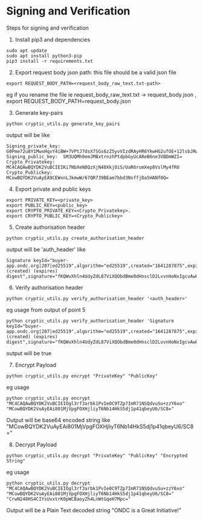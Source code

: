# Signing and Verification
Steps for signing and verification

1. Install pip3 and dependencies
```
sudo apt update
sudo apt install python3-pip
pip3 install -r requirements.txt
```

2. Export request body json path:
this file should be a valid json file
```
export REQUEST_BODY_PATH=<request_body_raw_text.txt-path>
```
  eg if you rename the file ie request_body_raw_text.txt -> request_body.json , export REQUEST_BODY_PATH=request_body.json

3. Generate key-pairs
```
python cryptic_utils.py generate_key_pairs
```
  output will be like 
  ```
  Signing_private_key: G0Pme72u8Y1MwxHqvY4iBW+7VPtJ7dsX7SGs6zZ5yvVIzdRAyHR6YkwHG2ufOE+12lsbJRwBF4Hqd7dUEOZZkg==
  Signing_public_key:  SM3UQMh0emJMBxtrnzhPtdpbGyUcAReB6ne3VBDmWZI=
  Crypto_Privatekey:   MC4CAQAwBQYDK2VuBCIEIKi7NbXeN8QzXjN48XkjOiS/UaR6rumXep8VslMy4fRU
  Crypto_Publickey:    MCowBQYDK2VuAyEA9CEWxnLJkmwW/67QR739BEam7bbd3NsffjDa5HANf0Q=
  ```

4. Export private and public keys
```
export PRIVATE_KEY=<private_key>
export PUBLIC_KEY=<public_key>
export CRYPTO_PRIVATE_KEY=<Crypto_Privatekey>. 
export CRYPTO_PUBLIC_KEY=<Crypto_Publickey>
```

5. Create authorisation header
```
python cryptic_utils.py create_authorisation_header
```
output will be 'auth_header' like 
```shell
Signature keyId="buyer-app.ondc.org|207|ed25519",algorithm="ed25519",created="1641287875",expires="1641291475",headers="(created) (expires) digest",signature="fKQWvXhln4UdyZdL87ViXQObdBme0dHnsclD2LvvnHoNxIgcvAwUZOmwAnH5QKi9Upg5tRaxpoGhCFGHD+d+Bw=="
```

6. Verify authorisation header
```
python cryptic_utils.py verify_authorisation_header '<auth_header>'
```
eg usage from output of point 5
```
python cryptic_utils.py verify_authorisation_header 'Signature keyId="buyer-app.ondc.org|207|ed25519",algorithm="ed25519",created="1641287875",expires="1641291475",headers="(created) (expires) digest",signature="fKQWvXhln4UdyZdL87ViXQObdBme0dHnsclD2LvvnHoNxIgcvAwUZOmwAnH5QKi9Upg5tRaxpoGhCFGHD+d+Bw=="'
```
output will be true

7. Encrypt Payload
```
python cryptic_utils.py encrypt "PrivateKey" "PublicKey"
```

eg usage
```
python cryptic_utils.py encrypt "MC4CAQAwBQYDK2VuBCIEIOgl3rf3arbk1PvIe0C9TZp7ImR71NSQdvuSu+zzY6xo" "MCowBQYDK2VuAyEAi801MjVpgFOXHjliyT6Nb14HkS5dj1p41qbeyU6/SC8="
```

Output will be base64 encoded string like "MCowBQYDK2VuAyEAi801MjVpgFOXHjliyT6Nb14HkS5dj1p41qbeyU6/SC8="

8. Decrypt Payload
```
python cryptic_utils.py decrypt "PrivateKey" "PublicKey" "Encrypted String"
```
eg usage
```
python cryptic_utils.py decrypt "MC4CAQAwBQYDK2VuBCIEIOgl3rf3arbk1PvIe0C9TZp7ImR71NSQdvuSu+zzY6xo" "MCowBQYDK2VuAyEAi801MjVpgFOXHjliyT6Nb14HkS5dj1p41qbeyU6/SC8=" "CrwN248HS4CIYsUvxtrK0pWCBaoyZh4LnWtGqeH7Mpc="
```

Output will be a Plain Text decoded string "ONDC is a Great Initiative!"
